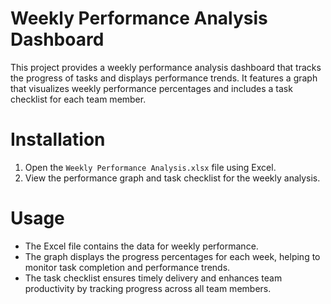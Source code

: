 # Weekly Performance Analysis Dashboard
This project provides a weekly performance analysis dashboard that tracks the progress of tasks and displays performance trends. It features a graph that visualizes weekly performance percentages and includes a task checklist for each team member. 

# Installation
1. Open the `Weekly Performance Analysis.xlsx` file using Excel.
2. View the performance graph and task checklist for the weekly analysis.

# Usage
- The Excel file contains the data for weekly performance.
- The graph displays the progress percentages for each week, helping to monitor task completion and performance trends.
- The task checklist ensures timely delivery and enhances team productivity by tracking progress across all team members.
